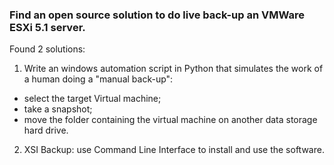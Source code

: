 
### Find an open source solution to do live back-up an VMWare ESXi 5.1 server.
Found 2 solutions:

1. Write an windows automation script in Python that simulates the work of a human doing a "manual back-up":
* select the target Virtual machine;
* take a snapshot;
* move the folder containing the virtual machine on another data storage hard drive.

2. XSI Backup: use Command Line Interface to install and use the software.
